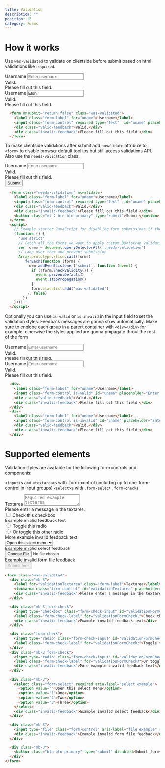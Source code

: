 ```yaml
---
title: Validation
description: ""
position: 12
category: Forms
---
```


# How it works

Use `was-validated` to validate on clientside before submit based on html validations like `required`.

<div class="bd-example">
  <form onsubmit="return false" class="was-validated">
    <div>
      <label class="form-label" for="uname">Username</label>
      <input class="form-control" required type="text"  id="uname" placeholder="Enter username" name="uname">
      <div class="valid-feedback">Valid.</div>
      <div class="invalid-feedback">Please fill out this field.</div>
    </div>
    <div>
      <label class="form-label" for="uname">Username</label>
      <input class="form-control" required value="Elon" type="text"  id="uname" placeholder="Enter username" name="uname">
      <div class="valid-feedback">Valid.</div>
      <div class="invalid-feedback">Please fill out this field.</div>
    </div>
  </form>
</div>

```html
  <form onsubmit="return false" class="was-validated">
    <label class="form-label" for="uname">Username</label>
    <input class="form-control" required type="text"  id="uname" placeholder="Enter username" name="uname">
    <div class="valid-feedback">Valid.</div>
    <div class="invalid-feedback">Please fill out this field.</div>
  </form>
```

To make clientside validations after submit add `novalidate` attribute to `<form>` to disable browser default tooltips but still access validations API. Also use the `needs-validation` class.

<div class="bd-example">
  <form class="needs-validation" novalidate>
    <label class="form-label" for="uname">Username</label>
    <input class="form-control" required type="text"  id="uname" placeholder="Enter username" name="uname">
    <div class="valid-feedback">Valid.</div>
    <div class="invalid-feedback">Please fill out this field.</div>
    <button class="mt-2 btn btn-primary" type="submit">Submit</button>
  </form>
  <script>
    // Example starter JavaScript for disabling form submissions if there are invalid fields
    (function () {
      'use strict'
      // Fetch all the forms we want to apply custom Bootstrap validation styles to
      var forms = document.querySelectorAll('.needs-validation')
      // Loop over them and prevent submission
      Array.prototype.slice.call(forms)
        .forEach(function (form) {
          form.addEventListener('submit', function (event) {
            if (!form.checkValidity()) {
              event.preventDefault()
              event.stopPropagation()
            }
            form.classList.add('was-validated')
          }, false)
        })
    })()
  </script>
</div>

```html
  <form class="needs-validation" novalidate>
    <label class="form-label" for="uname">Username</label>
    <input class="form-control" required type="text"  id="uname" placeholder="Enter username" name="uname">
    <div class="valid-feedback">Valid.</div>
    <div class="invalid-feedback">Please fill out this field.</div>
    <button class="mt-2 btn btn-primary" type="submit">Submit</button>
  </form>
  <script>
    // Example starter JavaScript for disabling form submissions if there are invalid fields
    (function () {
      'use strict'
      // Fetch all the forms we want to apply custom Bootstrap validation styles to
      var forms = document.querySelectorAll('.needs-validation')
      // Loop over them and prevent submission
      Array.prototype.slice.call(forms)
        .forEach(function (form) {
          form.addEventListener('submit', function (event) {
            if (!form.checkValidity()) {
              event.preventDefault()
              event.stopPropagation()
            }
            form.classList.add('was-validated')
          }, false)
        })
    })()
  </script>
```

Optionally you can use `is-valid` or `is-invalid` in the input field to set the validation styles. Feedback messages are gonna show automatically. Make sure to englobe each group in a parent container with `<div></div>` for example, otherwise the styles applied are gonna propagate throut the rest of the form 

<div class="bd-example">
  <div>
    <label class="form-label" for="uname">Username</label>
    <input class="form-control is-valid" id="uname" placeholder="Enter username" name="uname" type="text" >
    <div class="valid-feedback">Valid.</div>
    <div class="invalid-feedback">Please fill out this field.</div>
  </div>
  <div>
    <label class="form-label" for="uname">Username</label>
    <input class="form-control is-invalid" id="uname" placeholder="Enter username" name="uname" type="text" >
    <div class="valid-feedback">Valid.</div>
    <div class="invalid-feedback">Please fill out this field.</div>
  </div>
</div>

```html
  <div>
    <label class="form-label" for="uname">Username</label>
    <input class="form-control is-valid" id="uname" placeholder="Enter username" name="uname" type="text" >
    <div class="valid-feedback">Valid.</div>
    <div class="invalid-feedback">Please fill out this field.</div>
  </div>
  <div>
    <label class="form-label" for="uname">Username</label>
    <input class="form-control is-invalid" id="uname" placeholder="Enter username" name="uname" type="text" >
    <div class="valid-feedback">Valid.</div>
    <div class="invalid-feedback">Please fill out this field.</div>
  </div>
```

# Supported elements

Validation styles are available for the following form controls and components:

`<input>`s and `<textarea>`s with .form-control (including up to one .form-control in input groups)
`<select>`s with `.form-select`
`.form-checks`

<div class="bd-example">
  <form class="was-validated">
    <div class="mb-3">
      <label for="validationTextarea" class="form-label">Textarea</label>
      <textarea class="form-control" id="validationTextarea" placeholder="Required example textarea"
        required></textarea>
      <div class="invalid-feedback">
        Please enter a message in the textarea.
      </div>
    </div>
    <div class="mb-3 form-check">
      <input type="checkbox" class="form-check-input" id="validationFormCheck1" required>
      <label class="form-check-label" for="validationFormCheck1">Check this checkbox</label>
      <div class="invalid-feedback">Example invalid feedback text</div>
    </div>
    <div class="form-check">
      <input type="radio" class="form-check-input" id="validationFormCheck2" name="radio-stacked" required>
      <label class="form-check-label" for="validationFormCheck2">Toggle this radio</label>
    </div>
    <div class="mb-3 form-check">
      <input type="radio" class="form-check-input" id="validationFormCheck3" name="radio-stacked" required>
      <label class="form-check-label" for="validationFormCheck3">Or toggle this other radio</label>
      <div class="invalid-feedback">More example invalid feedback text</div>
    </div>
    <div class="mb-3">
      <select class="form-select" required aria-label="select example">
        <option value="">Open this select menu</option>
        <option value="1">One</option>
        <option value="2">Two</option>
        <option value="3">Three</option>
      </select>
      <div class="invalid-feedback">Example invalid select feedback</div>
    </div>
    <div class="mb-3">
      <input type="file" class="form-control" aria-label="file example" required>
      <div class="invalid-feedback">Example invalid form file feedback</div>
    </div>
    <div class="mb-3">
      <button class="btn btn-primary" type="submit" disabled>Submit form</button>
    </div>
  </form>
</div>

```html
<form class="was-validated">
  <div class="mb-3">
    <label for="validationTextarea" class="form-label">Textarea</label>
    <textarea class="form-control" id="validationTextarea" placeholder="Required example textarea" required></textarea>
    <div class="invalid-feedback">Please enter a message in the textarea.</div>
  </div>

  <div class="mb-3 form-check">
    <input type="checkbox" class="form-check-input" id="validationFormCheck1" required />
    <label class="form-check-label" for="validationFormCheck1">Check this checkbox</label>
    <div class="invalid-feedback">Example invalid feedback text</div>
  </div>

  <div class="form-check">
    <input type="radio" class="form-check-input" id="validationFormCheck2" name="radio-stacked" required />
    <label class="form-check-label" for="validationFormCheck2">Toggle this radio</label>
  </div>
  <div class="mb-3 form-check">
    <input type="radio" class="form-check-input" id="validationFormCheck3" name="radio-stacked" required />
    <label class="form-check-label" for="validationFormCheck3">Or toggle this other radio</label>
    <div class="invalid-feedback">More example invalid feedback text</div>
  </div>

  <div class="mb-3">
    <select class="form-select" required aria-label="select example">
      <option value="">Open this select menu</option>
      <option value="1">One</option>
      <option value="2">Two</option>
      <option value="3">Three</option>
    </select>
    <div class="invalid-feedback">Example invalid select feedback</div>
  </div>

  <div class="mb-3">
    <input type="file" class="form-control" aria-label="file example" required />
    <div class="invalid-feedback">Example invalid form file feedback</div>
  </div>

  <div class="mb-3">
    <button class="btn btn-primary" type="submit" disabled>Submit form</button>
  </div>
</form>
```

